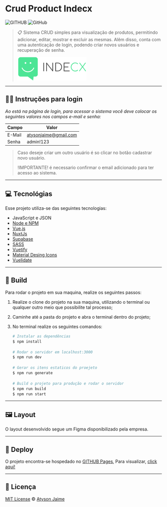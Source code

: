 # Crud Product Indecx

![GITHUB](https://img.shields.io/badge/Atysonjaime-Crud%20Product%20Indecx-%234ce595)
![GitHub](https://img.shields.io/github/license/atysonjaime/crud-product-indecx)

> 📋 Sistema CRUD simples para visualização de produtos, permitindo adicionar, editar, mostrar e excluir as mesmas. Alêm disso, conta com uma autenticação de login, podendo criar novos usuários e recuperação de senha.
>
> ![LOGO](./assets/img/indecx-logo.png)

---

## 🧑‍💻 Instruções para login

_Ao está na página de login, para acessar o sistema você deve colocar os seguintes valores nos campos e-mail e senha:_

| Campo  | Valor                 |
| ------ | --------------------- |
| E-Mail | atysonjaime@gmail.com |
| Senha  | admin!123             |

> Caso deseje criar um outro usuário é so clicar no botão cadastrar novo usuário.
>
> !IMPORTANTE! é necessario confirmar o email adicionado para ter acesso ao sistema.

---

## 💻 Tecnológias

Esse projeto utiliza-se das seguintes tecnologias:

- JavaScript e JSON
- [Node e NPM](https://nodejs.org/en/)
- [Vue.js](https://vuejs.org)
- [NuxtJs](https://nuxtjs.org)
- [Supabase](https://supabase.com/)
- [SASS](https://sass-lang.com)
- [Vuetify](https://vuetifyjs.com/en/)
- [Material Desing Icons](https://pictogrammers.com/library/mdi/)
- [Vuelidate](https://vuelidate.js.org)

---

## 🔨 Build

Para rodar o projeto em sua maquina, realize os seguintes passos:

1. Realize o clone do projeto na sua maquina, utilizando o terminal ou qualquer outro meio que possibilite tal processo;

2. Caminhe até a pasta do projeto e abra o terminal dentro do projeto;

3. No terminal realize os seguintes comandos:

   ```bash
   # Instalar as dependências
   $ npm install

   # Rodar o servidor em localhost:3000
   $ npm run dev

   # Gerar os itens estaticos do proejeto
   $ npm run generate

   # Build o projeto para produção e rodar o servidor
   $ npm run build
   $ npm run start
   ```

---

## 🖼️ Layout

O layout desenvolvido segue um Figma disponibilizado pela empresa.

---

## 🚀 Deploy

O projeto encontra-se hospedado no [GITHUB Pages](https://pages.github.com), Para visualizar, [click aqui!](https://atysonjaime.github.io/crud-product-indecx/)

---

## 📝 Licença

[MIT License](https://github.com/AtysonJaime/crud-product-indecx/blob/main/LICENSE) © [Atyson Jaime](https://atysonjaime.github.io)
